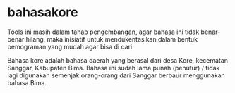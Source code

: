 # bahasakore
Tools ini masih dalam tahap pengembangan, agar bahasa ini tidak benar-benar hilang, maka inisiatif untuk mendukentasikan dalam bentuk pemograman yang mudah agar bisa di cari.

Bahasa kore adalah bahasa daerah yang berasal dari desa Kore, kecematan Sanggar, Kabupaten Bima.
Bahasa ini sudah lama punah (penutur) / tidak lagi digunakan semenjak orang-orang dari Sanggar berbaur menggunakan bahasa Bima.
